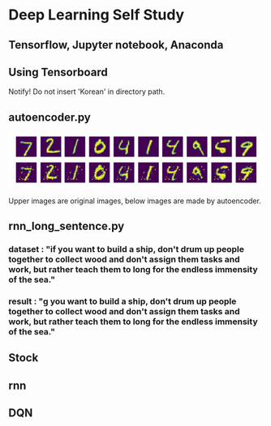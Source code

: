 # Deep Learning Self Study
## Tensorflow, Jupyter notebook, Anaconda

## Using Tensorboard
Notify! Do not insert 'Korean' in directory path.
## autoencoder.py
![Autoencoder_result](./image/autoencoder.JPG)

Upper images are original images,
below images are made by autoencoder.

## rnn_long_sentence.py
### dataset : "if you want to build a ship, don't drum up people together to collect wood and don't assign them tasks and work, but rather teach them to long for the endless immensity of the sea."
### result : "g you want to build a ship, don't drum up people together to collect wood and don't assign them tasks and work, but rather teach them to long for the endless immensity of the sea."

## Stock

## rnn

## DQN
